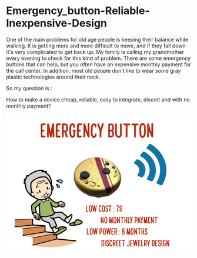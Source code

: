 # Emergency_button-Reliable-Inexpensive-Design

One of the main problems for old age people is keeping their balance while walking. It is getting more and more difficult to move, and if they fall down it's very complicated to get back up. My family is calling my grandmother every evening to check for this kind of problem. There are some emergency buttons that can help, but you often have an expensive monthly payment for the call center. In addition, most old people don't like to wear some gray plastic technologies around their neck.   

So my question is :   

How to make a device cheap, reliable, easy to integrate, discret and with no monthly payment?

![Cover](Photos/new_cover.png)
